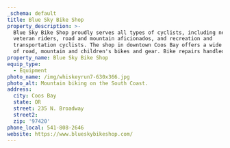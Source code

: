 ```yaml
---
_schema: default
title: Blue Sky Bike Shop
property_description: >-
  Blue Sky Bike Shop proudly serves all types of cyclists, including new and
  veteran riders, road and mountain aficionados, and recreation and
  transportation cyclists. The shop in downtown Coos Bay offers a wide variety
  of road, mountain and children's bikes and gear. Bike repairs handled on site.
property_name: Blue Sky Bike Shop
equip_type:
  - Equipment
photo_name: /img/whiskeyrun7-630x366.jpg
photo_alt: Mountain biking on the South Coast.
address:
  city: Coos Bay
  state: OR
  street: 235 N. Broadway
  street2:
  zip: '97420'
phone_local: 541-808-2646
website: https://www.blueskybikeshop.com/
---
```

